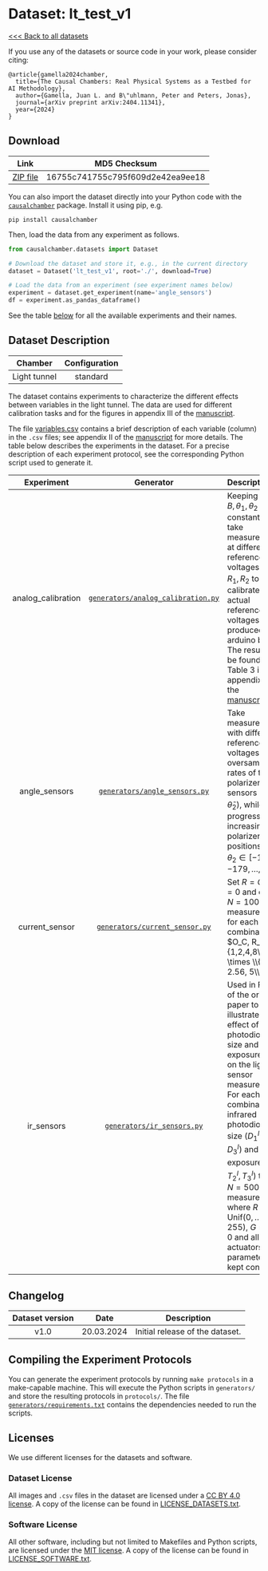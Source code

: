 # Dataset: lt\_test\_v1

[<<< Back to all datasets](https://github.com/juangamella/causal-chamber/tree/main)

If you use any of the datasets or source code in your work, please consider citing:

```
@article{gamella2024chamber,
  title={The Causal Chambers: Real Physical Systems as a Testbed for AI Methodology},
  author={Gamella, Juan L. and B\"uhlmann, Peter and Peters, Jonas},
  journal={arXiv preprint arXiv:2404.11341},
  year={2024}
}
```

## Download

| Link     | MD5 Checksum                     |
|:--------:|:--------------------------------:|
| [ZIP file](https://causalchamber.s3.eu-central-1.amazonaws.com/downloadables/lt_test_v1.zip) | 16755c741755c795f609d2e42ea9ee18 |

You can also import the dataset directly into your Python code with the [`causalchamber`](https://pypi.org/project/causalchamber/) package. Install it using pip, e.g.

```
pip install causalchamber
```

Then, load the data from any experiment as follows.

```python
from causalchamber.datasets import Dataset

# Download the dataset and store it, e.g., in the current directory
dataset = Dataset('lt_test_v1', root='./', download=True)

# Load the data from an experiment (see experiment names below)
experiment = dataset.get_experiment(name='angle_sensors')
df = experiment.as_pandas_dataframe()
```

See the table [below](#dataset-description) for all the available experiments and their names.

## Dataset Description

| Chamber  | Configuration |
|:--------:|:-------------:|
| Light tunnel | standard      |

The dataset contains experiments to characterize the different effects between variables in the light tunnel. The data are used for different calibration tasks and for the figures in appendix III of the [manuscript](https://arxiv.org/pdf/2404.11341.pdf).

The file [variables.csv](variables.csv) contains a brief description of each variable (column) in the `.csv` files; see appendix II of the [manuscript](https://arxiv.org/pdf/2404.11341.pdf) for more details. The table below describes the experiments in the dataset. For a precise description of each experiment protocol, see the corresponding Python script used to generate it.

| Experiment | Generator | Description |
|:----------------------:|:---------:|:------------|
| analog\_calibration | [`generators/analog_calibration.py`](generators/analog_calibration.py) | Keeping $R, G, B, \theta_1, \theta_2$ constant, we take measurements at different reference voltages $R_C, R_1, R_2$ to calibrate the actual reference voltages produced by arduino board. The results can be found in Table 3 in appendix II of the [manuscript](https://arxiv.org/pdf/2404.11341.pdf). |
| angle\_sensors | [`generators/angle_sensors.py`](generators/angle_sensors.py) | Take measurements with different reference voltages and oversampling rates of the polarizer angle sensors ($\tilde{\theta}_1, \tilde{\theta}_2$), while progressively increasing the polarizer positions $\theta_1=\theta_2 \in [-180,-179,\ldots,180]$. |
| current\_sensor | [`generators/current_sensor.py`](generators/current_sensor.py) | Set $R=G=B=0$ and collect $N=1000$ measurements for each combination $O_C, R_C \in \\{1,2,4,8\\} \times \\{1.1, 2.56, 5\\}$ |
| ir\_sensors | [`generators/ir_sensors.py`](generators/ir_sensors.py) | Used in Fig. 13 of the original paper to illustrate the effect of the photodiode size and exposure time on the light sensor measurements. For each combination of infrared photodiode size ($D^I_1, D^I_2, D^I_3$) and exposure ($T^I_1, T^I_2, T^I_3$) take $N=500$ measurements where $R {\sim} \text{Unif}(0,\ldots,255)$, $G=B=0$ and all other actuators and parameters are kept constant. |

## Changelog

| Dataset version | Date       | Description                     |
|:---------------:|:----------:|:-------------------------------:|
| v1.0            | 20.03.2024 | Initial release of the dataset. |

## Compiling the Experiment Protocols

You can generate the experiment protocols by running `make protocols` in a make-capable machine. This will execute the Python scripts in `generators/` and store the resulting protocols in `protocols/`. The file [`generators/requirements.txt`](generators/requirements.txt) contains the dependencies needed to run the scripts.


## Licenses

We use different licenses for the datasets and software.

### Dataset License

All images and `.csv` files in the dataset are licensed under a [CC BY 4.0 license](https://creativecommons.org/licenses/by/4.0/). A copy of the license can be found in [LICENSE_DATASETS.txt](LICENSE_DATASETS.txt).

### Software License

All other software, including but not limited to Makefiles and Python scripts, are licensed under the [MIT license](https://opensource.org/license/mit/). A copy of the license can be found in [LICENSE_SOFTWARE.txt](LICENSE_SOFTWARE.txt).

